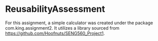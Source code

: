 # ReusabilityAssessment

For this assignment, a simple calculator was created under the package com.king.assignment2.
It utilizes a library sourced from https://github.com/Hoofnuts/SENG560_Project1.
